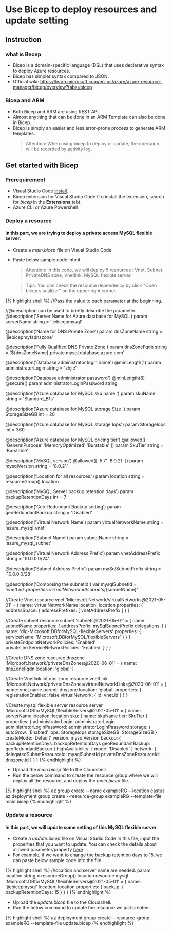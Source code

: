 # Use Bicep to deploy resources and update setting

## Instruction
### what is Becep
* Bicep is a domain-specific language (DSL) that uses declarative syntax to deploy Azure resources.
* Bicep has simpler syntax compared to JSON.
* Official wiki: https://learn.microsoft.com/en-us/azure/azure-resource-manager/bicep/overview?tabs=bicep

### Bicep and ARM
* Both Bicep and ARM are using REST API.
* Almost anything that can be done in an ARM Template can also be done in Bicep. 
* Bicep is simply an easier and less error-prone process to generate ARM templates.
  > Attention: When using bicep to deploy or update, the opertaion will be recorded by activity log.

## Get started with Bicep
### Prerequirement
* Visual Studio Code [install]([https://code.visualstudio.com/]).
* Bicep extension for Visual Studio Code (To install the extension, search for <em>bicep</em> in the <strong>Extensions</strong> tab).
* Azure CLI or Azure Powershell

### Deploy a resource
#### In this part, we are trying to deploy a private access MySQL flexible server.

* Create a <em>main.bicep</em> file on Visual Studio Code 
* Paste below sample code into it.
  
  >Attention: In this code, we will deploy 5 resources : Vnet, Subnet, PrivateDNS zone, Vnetlink, MySQL flexible server. 

  >Tips: You can check the resource dependency by click "Open bicep visualizer" on the upper right corner.



        
{% highlight shell %}
//Pass the value to each parameter at the beginning. 

//@description can be used to briefly describe the parameter.
@description('Server Name for Azure database for MySQL')
param serverName string = 'jiebicepmysql'

@description('Name for DNS Private Zone')
param dnsZoneName string = 'jiebicepmyfsdnszone'

@description('Fully Qualified DNS Private Zone')
param dnsZoneFqdn string = '${dnsZoneName}.private.mysql.database.azure.com'

@description('Database administrator login name')
@minLength(1)
param administratorLogin string = 'zhjie'

@description('Database administrator password')
@minLength(8)
@secure()
param administratorLoginPassword string 

@description('Azure database for MySQL sku name ')
param skuName string = 'Standard_B1s'

@description('Azure database for MySQL storage Size ')
param StorageSizeGB int = 20

@description('Azure database for MySQL storage Iops')
param StorageIops int = 360

@description('Azure database for MySQL pricing tier')
@allowed([
'GeneralPurpose'
'MemoryOptimized'
'Burstable'
])
param SkuTier string = 'Burstable'

@description('MySQL version')
@allowed([
'5.7'
'8.0.21'
])
param mysqlVersion string = '8.0.21'

@description('Location for all resources.')
param location string = resourceGroup().location

@description('MySQL Server backup retention days')
param backupRetentionDays int = 7

@description('Geo-Redundant Backup setting')
param geoRedundantBackup string = 'Disabled'

@description('Virtual Network Name')
param virtualNetworkName string = 'azure_mysql_vnet'

@description('Subnet Name')
param subnetName string = 'azure_mysql_subnet'

@description('Virtual Network Address Prefix')
param vnetAddressPrefix string = '10.0.0.0/24'

@description('Subnet Address Prefix')
param mySqlSubnetPrefix string = '10.0.0.0/28'

@description('Composing the subnetId')
var mysqlSubnetId =  '${vnetLink.properties.virtualNetwork.id}/subnets/${subnetName}'

//Create Vnet
resource vnet 'Microsoft.Network/virtualNetworks@2021-05-01' = {
name: virtualNetworkName
location: location
properties: {
    addressSpace: {
    addressPrefixes: [
        vnetAddressPrefix
    ]
    }
}

//Create subnet
resource subnet 'subnets@2021-05-01' = {
    name: subnetName
    properties: {
    addressPrefix: mySqlSubnetPrefix
    delegations: [
        {
        name: 'dlg-Microsoft.DBforMySQL-flexibleServers'
        properties: {
            serviceName: 'Microsoft.DBforMySQL/flexibleServers'
        }
        }
    ]
    privateEndpointNetworkPolicies: 'Enabled'
    privateLinkServiceNetworkPolicies: 'Enabled'
    }
}
}

//Create DNS zone
resource dnszone 'Microsoft.Network/privateDnsZones@2020-06-01' = {
name: dnsZoneFqdn
location: 'global'
}

//Create Vnetlink int dns zone
resource vnetLink 'Microsoft.Network/privateDnsZones/virtualNetworkLinks@2020-06-01' = {
name: vnet.name
parent: dnszone
location: 'global'
properties: {
    registrationEnabled: false
    virtualNetwork: {
    id: vnet.id
    }
}
}

//Create mysql flexible server
resource server 'Microsoft.DBforMySQL/flexibleServers@2021-05-01' = {
name: serverName
location: location
sku: {
    name: skuName
    tier: SkuTier
}
properties: {
    administratorLogin: administratorLogin
    administratorLoginPassword: administratorLoginPassword
    storage: {
    autoGrow: 'Enabled'
    iops: StorageIops
    storageSizeGB: StorageSizeGB
    }
    createMode: 'Default'
    version: mysqlVersion
    backup: {
    backupRetentionDays: backupRetentionDays
    geoRedundantBackup: geoRedundantBackup
    }
    highAvailability: {
    mode: 'Disabled'
    }
    network: {
    delegatedSubnetResourceId: mysqlSubnetId
    privateDnsZoneResourceId: dnszone.id
    }
}
}
{% endhighlight %}

* Upload the <em>main.bicep</em> file to the Cloudshell.
* Run the below command to create the resource group where we will deploy all the resource, and deploy the <em>main.bicep</em> file.

{% highlight shell %}
az group create --name exampleRG --location eastus
az deployment group create --resource-group exampleRG --template-file main.bicep
{% endhighlight %}


### Update a resource
#### In this part, we will update some setting of this MySQL flexible server.

* Create a <em>update.bicep</em> file on Visual Studio Code 
  In this file, input the properties that you want to update. You can check the details about allowed parameter/property [here]([https://learn.microsoft.com/en-us/azure/templates/microsoft.dbformysql/flexibleservers?pivots=deployment-language-bicep])
* For example, if we want to change the backup retention days to 15, we can paste below sample code into the file.

{% highlight shell %}
//localtion and server name are needed.
param location string = resourceGroup().location
resource mysql 'Microsoft.DBforMySQL/flexibleServers@2021-05-01' = {
name: 'jiebicepmysql'
location: location
properties: {
    backup: {
    backupRetentionDays: 15
    }
}
}
{% endhighlight %}

* Upload the <em>update.bicep</em> file to the Cloudshell.
* Run the below command to update the resource we just created.

{% highlight shell %}
az deployment group create --resource-group exampleRG --template-file update.bicep
{% endhighlight %}

